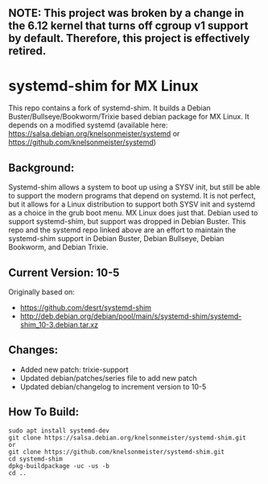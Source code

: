 ## NOTE: This project was broken by a change in the 6.12 kernel that turns off cgroup v1 support by default. Therefore, this project is effectively retired.

# systemd-shim for MX Linux
This repo contains a fork of systemd-shim.  It builds a Debian Buster/Bullseye/Bookworm/Trixie based debian package for MX Linux.
It depends on a modified systemd (available here: https://salsa.debian.org/knelsonmeister/systemd or https://github.com/knelsonmeister/systemd)

## Background:
Systemd-shim allows a system to boot up using a SYSV init, but still be able to support the modern programs that depend on systemd.  It is not perfect, but it allows for a Linux distribution to support both SYSV init and systemd as a choice in the grub boot menu.  MX Linux does just that.
Debian used to support systemd-shim, but support was dropped in Debian Buster.  This repo and the systemd repo linked above are an effort to maintain the systemd-shim support in Debian Buster, Debian Bullseye, Debian Bookworm, and Debian Trixie.

## Current Version: 10-5
Originally based on:
- https://github.com/desrt/systemd-shim
- http://deb.debian.org/debian/pool/main/s/systemd-shim/systemd-shim_10-3.debian.tar.xz

## Changes:
  - Added new patch: trixie-support
  - Updated debian/patches/series file to add new patch
  - Updated debian/changelog to increment version to 10-5

## How To Build:
```
sudo apt install systemd-dev
git clone https://salsa.debian.org/knelsonmeister/systemd-shim.git
or
git clone https://github.com/knelsonmeister/systemd-shim.git
cd systemd-shim
dpkg-buildpackage -uc -us -b
cd ..
```
